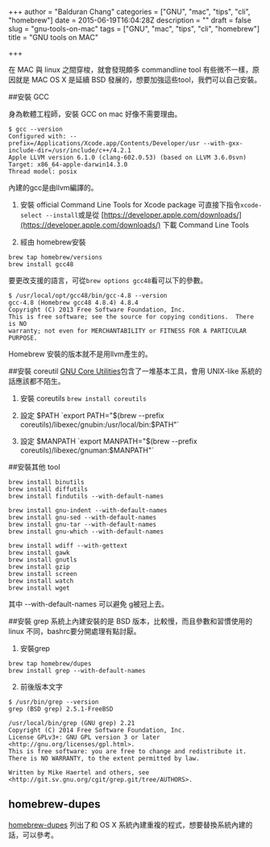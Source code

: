 +++
author = "Balduran Chang"
categories = ["GNU", "mac", "tips", "cli", "homebrew"]
date = 2015-06-19T16:04:28Z
description = ""
draft = false
slug = "gnu-tools-on-mac"
tags = ["GNU", "mac", "tips", "cli", "homebrew"]
title = "GNU tools on MAC"

+++


在 MAC 與 linux 之間穿梭，就會發現頗多 commandline tool 有些微不一樣，原因就是 MAC OS X 是延續 BSD 發展的，想要加強這些tool，我們可以自己安裝。

##安裝 GCC

身為軟體工程師，安裝 GCC on mac 好像不需要理由。

```
$ gcc --version
Configured with: --prefix=/Applications/Xcode.app/Contents/Developer/usr --with-gxx-include-dir=/usr/include/c++/4.2.1
Apple LLVM version 6.1.0 (clang-602.0.53) (based on LLVM 3.6.0svn)
Target: x86_64-apple-darwin14.3.0
Thread model: posix
```
內建的gcc是由llvm編譯的。

1. 安裝 official Command Line Tools for Xcode package
可直接下指令`xcode-select --install`或是從 [https://developer.apple.com/downloads/](https://developer.apple.com/downloads/) 下載 Command Line Tools

2. 經由 homebrew安裝

```
brew tap homebrew/versions
brew install gcc48
```
要更改支援的語言，可從`brew options gcc48`看可以下的參數。

```
$ /usr/local/opt/gcc48/bin/gcc-4.8 --version
gcc-4.8 (Homebrew gcc48 4.8.4) 4.8.4
Copyright (C) 2013 Free Software Foundation, Inc.
This is free software; see the source for copying conditions.  There is NO
warranty; not even for MERCHANTABILITY or FITNESS FOR A PARTICULAR PURPOSE.
```
Homebrew 安裝的版本就不是用llvm產生的。


##安裝 coreutil
[GNU Core Utilities](http://www.wikiwand.com/en/GNU_Core_Utilities)包含了一堆基本工具，會用 UNIX-like 系統的話應該都不陌生。

1. 安裝 coreutils
`brew install coreutils`

2. 設定 $PATH
`export PATH="$(brew --prefix coreutils)/libexec/gnubin:/usr/local/bin:$PATH"`
3. 設定 $MANPATH
`export MANPATH="$(brew --prefix coreutils)/libexec/gnuman:$MANPATH"`

##安裝其他 tool
```
brew install binutils
brew install diffutils
brew install findutils --with-default-names
```
```
brew install gnu-indent --with-default-names
brew install gnu-sed --with-default-names
brew install gnu-tar --with-default-names
brew install gnu-which --with-default-names
```
```
brew install wdiff --with-gettext
brew install gawk
brew install gnutls
brew install gzip
brew install screen
brew install watch
brew install wget
```
其中 --with-default-names 可以避免 g被冠上去。


##安裝 grep
系統上內建安裝的是 BSD 版本，比較慢，而且參數和習慣使用的 linux 不同，bashrc要分開處理有點討厭。

1. 安裝grep

```
brew tap homebrew/dupes
brew install grep --with-default-names
```

2. 前後版本文字

```
$ /usr/bin/grep --version
grep (BSD grep) 2.5.1-FreeBSD
```

```
/usr/local/bin/grep (GNU grep) 2.21
Copyright (C) 2014 Free Software Foundation, Inc.
License GPLv3+: GNU GPL version 3 or later <http://gnu.org/licenses/gpl.html>.
This is free software: you are free to change and redistribute it.
There is NO WARRANTY, to the extent permitted by law.

Written by Mike Haertel and others, see <http://git.sv.gnu.org/cgit/grep.git/tree/AUTHORS>.
```

## homebrew-dupes
[homebrew-dupes](https://github.com/Homebrew/homebrew-dupes) 列出了和 OS X 系統內建重複的程式，想要替換系統內建的話，可以參考。

